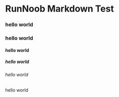 # RunNoob Markdown Test
### hello world
### hello world
#### hello world
##### hello world
###### hello world

hello world